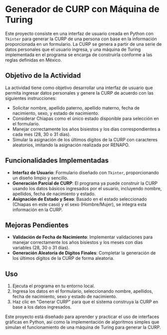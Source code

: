 # Generador de CURP con Máquina de Turing

Este proyecto consiste en una interfaz de usuario creada en Python con `Tkinter` para generar la CURP de una persona con base en la información proporcionada en un formulario. La CURP se genera a partir de una serie de datos personales que el usuario ingresa, y una máquina de Turing implementada en el programa se encarga de construirla conforme a las reglas definidas en México.

## Objetivo de la Actividad

La actividad tiene como objetivo desarrollar una interfaz de usuario que permita ingresar datos personales y genere la CURP de acuerdo con las siguientes instrucciones:

- Solicitar nombre, apellido paterno, apellido materno, fecha de nacimiento, sexo, y estado de nacimiento.
- Considerar Chiapas como el único estado disponible para selección en el formulario.
- Manejar correctamente los años bisiestos y los días correspondientes a cada mes (28, 30 o 31 días).
- Simular la asignación de los últimos dígitos de la CURP con caracteres aleatorios, imitando la asignación realizada por RENAPO.

## Funcionalidades Implementadas

- **Interfaz de Usuario**: Formulario diseñado con `Tkinter`, proporcionando un diseño limpio y sencillo.
- **Generación Parcial de CURP**: El programa ya puede construir la CURP usando los datos básicos ingresados por el usuario, incluyendo nombre, apellidos, fecha de nacimiento y estado.
- **Asignación de Estado y Sexo**: Basado en el estado seleccionado (Chiapas en este caso) y el sexo (Hombre/Mujer), se integra esta información en la CURP.

## Mejoras Pendientes

- **Validación de Fecha de Nacimiento**: Implementar validaciones para manejar correctamente los años bisiestos y los meses con días variables (28, 30 o 31 días).
- **Generación Aleatoria de Dígitos Finales**: Completar la generación de los últimos dígitos de la CURP de forma aleatoria.

## Uso

1. Ejecuta el programa en tu entorno local.
2. Ingresa los datos en el formulario, seleccionando nombre, apellidos, fecha de nacimiento, sexo y estado de nacimiento.
3. Haz clic en "Generar CURP" para que el sistema construya la CURP en base a los datos ingresados.

Este proyecto está diseñado para aprender y practicar el uso de interfaces gráficas en Python, así como la implementación de algoritmos simples que simulan el funcionamiento de una máquina de Turing para generar la CURP.

